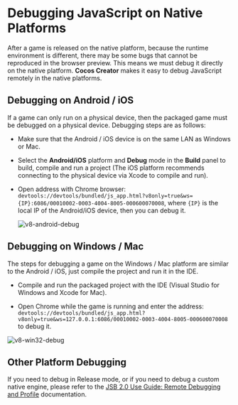 # Debugging JavaScript on Native Platforms

After a game is released on the native platform, because the runtime environment is different, there may be some bugs that cannot be reproduced in the browser preview. This means we must debug it directly on the native platform. **Cocos Creator** makes it easy to debug JavaScript remotely in the native platforms.

## Debugging on Android / iOS

If a game can only run on a physical device, then the packaged game must be debugged on a physical device. Debugging steps are as follows:

- Make sure that the Android / iOS device is on the same LAN as Windows or Mac.

- Select the **Android/iOS** platform and **Debug** mode in the **Build** panel to build, compile and run a project (The iOS platform recommends connecting to the physical device via Xcode to compile and run).

- Open address with Chrome browser: `devtools://devtools/bundled/js_app.html?v8only=true&ws={IP}:6086/00010002-0003-4004-8005-000600070008`, where `{IP}` is the local IP of the Android/iOS device, then you can debug it.

  ![v8-android-debug](debug-jsb/v8-android-debug.png)

## Debugging on Windows / Mac

The steps for debugging a game on the Windows / Mac platform are similar to the Android / iOS, just compile the project and run it in the IDE.

- Compile and run the packaged project with the IDE (Visual Studio for Windows and Xcode for Mac).

- Open Chrome while the game is running and enter the address: `devtools://devtools/bundled/js_app.html?v8only=true&ws=127.0.0.1:6086/00010002-0003-4004-8005-000600070008` to debug it.

 ![v8-win32-debug](debug-jsb/v8-win32-debug.png)

## Other Platform Debugging

If you need to debug in Release mode, or if you need to debug a custom native engine, please refer to the [JSB 2.0 Use Guide: Remote Debugging and Profile](https://docs.cocos.com/creator/manual/en/advanced-topics/JSB2.0-learning.html) documentation.
